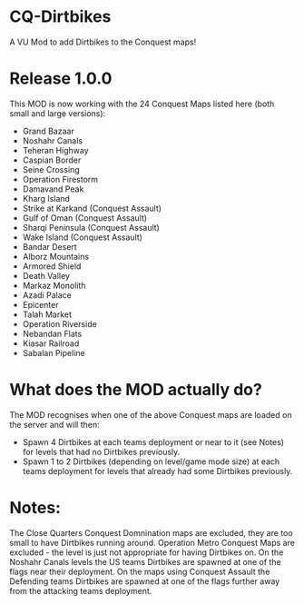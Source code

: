 # CQ-Dirtbikes
A VU Mod to add Dirtbikes to the Conquest maps!

# Release 1.0.0
This MOD is now working with the 24 Conquest Maps listed here (both small and large versions):

- Grand Bazaar
- Noshahr Canals
- Teheran Highway
- Caspian Border
- Seine Crossing
- Operation Firestorm
- Damavand Peak
- Kharg Island
- Strike at Karkand (Conquest Assault)
- Gulf of Oman (Conquest Assault)
- Sharqi Peninsula (Conquest Assault)
- Wake Island (Conquest Assault)
- Bandar Desert
- Alborz Mountains
- Armored Shield
- Death Valley
- Markaz Monolith
- Azadi Palace
- Epicenter
- Talah Market
- Operation Riverside
- Nebandan Flats
- Kiasar Railroad
- Sabalan Pipeline

# What does the MOD actually do?
The MOD recognises when one of the above Conquest maps are loaded on the server and will then:

- Spawn 4 Dirtbikes at each teams deployment or near to it (see Notes) for levels that had no Dirtbikes previously.
- Spawn 1 to 2 Dirtbikes (depending on level/game mode size) at each teams deployment for levels that already had some Dirtbikes previously.

# Notes:
The Close Quarters Conquest Domnination maps are excluded, they are too small to have Dirtbikes running around.
Operation Metro Conquest Maps are excluded - the level is just not appropriate for having Dirtbikes on.
On the Noshahr Canals levels the US teams Dirtbikes are spawned at one of the flags near their deployment.
On the maps using Conquest Assault the Defending teams Dirtbikes are spawned at one of the flags further away from the attacking teams deployment.